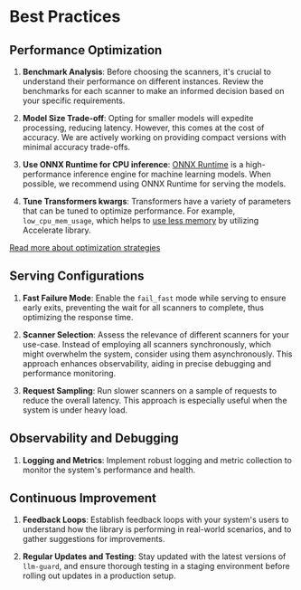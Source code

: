 # Best Practices

## Performance Optimization

1. **Benchmark Analysis**: Before choosing the scanners, it's crucial to understand their performance on different instances. Review the benchmarks for each scanner to make an informed decision based on your specific requirements.

2. **Model Size Trade-off**: Opting for smaller models will expedite processing, reducing latency. However, this comes at the cost of accuracy. We are actively working on providing compact versions with minimal accuracy trade-offs.

3. **Use ONNX Runtime for CPU inference**: [ONNX Runtime](https://onnxruntime.ai/) is a high-performance inference engine for machine learning models. When possible, we recommend using ONNX Runtime for serving the models.

4. **Tune Transformers kwargs**: Transformers have a variety of parameters that can be tuned to optimize performance. For example, `low_cpu_mem_usage`, which helps to [use less memory](https://huggingface.co/docs/transformers/main_classes/model#large-model-loading) by utilizing Accelerate library.

[Read more about optimization strategies](optimization.md)

## Serving Configurations

1. **Fast Failure Mode**: Enable the `fail_fast` mode while serving to ensure early exits, preventing the wait for all scanners to complete, thus optimizing the response time.

2. **Scanner Selection**: Assess the relevance of different scanners for your use-case. Instead of employing all scanners synchronously, which might overwhelm the system, consider using them asynchronously. This approach enhances observability, aiding in precise debugging and performance monitoring.

3. **Request Sampling**: Run slower scanners on a sample of requests to reduce the overall latency. This approach is especially useful when the system is under heavy load.

## Observability and Debugging

1. **Logging and Metrics**: Implement robust logging and metric collection to monitor the system's performance and health.

## Continuous Improvement

1. **Feedback Loops**: Establish feedback loops with your system's users to understand how the library is performing in real-world scenarios, and to gather suggestions for improvements.

2. **Regular Updates and Testing**: Stay updated with the latest versions of `llm-guard`, and ensure thorough testing in a staging environment before rolling out updates in a production setup.
